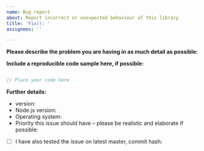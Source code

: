 ```yaml
---
name: Bug report
about: Report incorrect or unexpected behaviour of this library
title: 'Fix(): '
assignees: ''

---
```


**Please describe the problem you are having in as much detail as possible:**


**Include a reproducible code sample here, if possible:**
```js

// Place your code here

```

**Further details:**
- version:
- Node.js version:
- Operating system:
- Priority this issue should have – please be realistic and elaborate if possible:

<!--
If this applies to you, please check the respective checkbox: [ ] becomes [x].
You don't have to modify the text to suit your particular situation – if you want to
elaborate, please do so in the description.
While it's not a requirement to test your issue on the master branch, it would make fixing
the problem a lot easier for us, so please do so if possible.
-->

- [ ] I have also tested the issue on latest master, commit hash:
